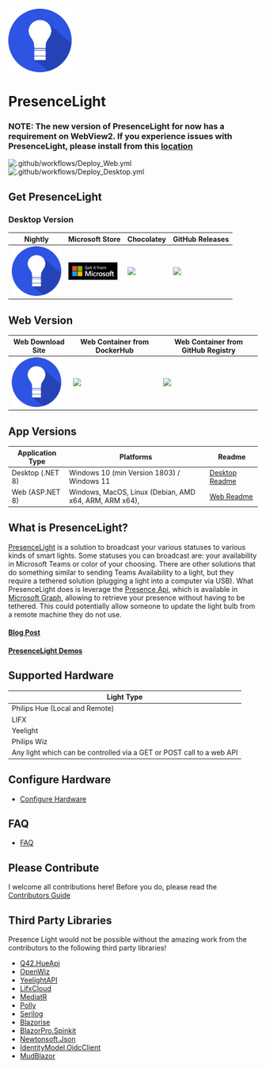 ![Logo](https://github.com/isaacrlevin/PresenceLight/raw/main/Icon.png)
# PresenceLight

### NOTE: The new version of PresenceLight for now has a requirement on WebView2. If you experience issues with PresenceLight, please install from this [location](https://go.microsoft.com/fwlink/p/?LinkId=2124703)


![.github/workflows/Deploy_Web.yml](https://github.com/isaacrlevin/presencelight/workflows/.github/workflows/Deploy_Web.yml/badge.svg)
![.github/workflows/Deploy_Desktop.yml](https://github.com/isaacrlevin/presencelight/workflows/.github/workflows/Deploy_Desktop.yml/badge.svg)

## Get PresenceLight

### Desktop Version

| Nightly | Microsoft Store | Chocolatey | GitHub Releases |
| ------- | --------------- | ---------- | --------------- |
| [<img src="https://github.com/isaacrlevin/PresenceLight/raw/main/Icon.png" width="100">](https://presencelight.blob.core.windows.net/nightly/index.html)| [<img src="https://github.com/isaacrlevin/PresenceLight/raw/main/static/store.svg" width="100">](https://www.microsoft.com/en-us/p/presencelight/9nffkd8gznl7) | [<img src="https://chocolatey.org/assets/images/global-shared/logo.svg" width="100">](https://chocolatey.org/packages/PresenceLight/) | [<img src="https://user-images.githubusercontent.com/8878502/110871471-55fe7c00-8283-11eb-8ce4-afeeaf62458a.png" width="100">](https://github.com/isaacrlevin/presencelight/releases) |

## Web Version

|Web Download Site | Web Container from DockerHub | Web Container from GitHub Registry
| ------- | --------------- | --------------- |
[<img src="https://github.com/isaacrlevin/PresenceLight/raw/main/Icon.png" width="100">](https://presencelightapp.azurewebsites.net/) | [<img src="https://user-images.githubusercontent.com/8878502/110870857-2602a900-8282-11eb-8846-89c61a219236.png" width="100">](https://hub.docker.com/r/isaaclevin/presencelight) | [<img src="https://user-images.githubusercontent.com/8878502/110871471-55fe7c00-8283-11eb-8ce4-afeeaf62458a.png" width="100">](https://github.com/users/isaacrlevin/packages/container/package/presencelight) |

## App Versions

| Application Type |  Platforms | Readme
|--- |  ---- | ---- |
| Desktop (.NET 8) | Windows 10 (min Version 1803) / Windows 11 | [Desktop Readme](https://github.com/isaacrlevin/PresenceLight/blob/main/docs/desktop-README.md)
| Web (ASP.NET 8) | Windows, MacOS, Linux (Debian, AMD x64, ARM, ARM x64),  | [Web Readme](https://github.com/isaacrlevin/PresenceLight/blob/main/docs/web-README.md)
## What is PresenceLight?

[PresenceLight](https://isaacl.dev/presence-light) is a solution to broadcast your various statuses to various kinds of smart lights. Some statuses you can broadcast are: your availability in Microsoft Teams or color of your choosing. There are other solutions that do something similar to sending Teams Availability to a light, but they require a tethered solution (plugging a light into a computer via USB). What PresenceLight does is leverage the [Presence Api](https://docs.microsoft.com/graph/api/presence-get), which is available in [Microsoft Graph](https://docs.microsoft.com/graph/overview), allowing to retrieve your presence without having to be tethered. This could potentially allow someone to update the light bulb from a remote machine they do not use.

#### [Blog Post](https://isaacl.dev/presence-light)

#### [PresenceLight Demos](https://www.youtube.com/playlist?list=PL_IEvQa-oTVtB3fKUclJNNJ1r-Sxtjc-m)

## Supported Hardware

| Light Type  |
| ------------ |
| Philips Hue (Local and Remote)
| LIFX |
| Yeelight |
| Philips Wiz |
| Any light which can be controlled via a GET or POST call to a web API |

## Configure Hardware
- [Configure Hardware](docs/configure-hardware.md)

## FAQ
- [FAQ](docs/faq.mdFAQ)

## Please Contribute

I welcome all contributions here! Before you do, please read the [Contributors Guide](docs/CONTRIBUTING.md)

## Third Party Libraries

Presence Light would not be possible without the amazing work from the contributors to the following third party libraries!

- [Q42.HueApi](https://github.com/Q42/Q42.HueApi)
- [OpenWiz](https://github.com/UselessMnemonic/OpenWiz)
- [YeelightAPI](https://github.dev/roddone/YeelightAPI)
- [LifxCloud](https://github.com/isaacrlevin/LifxCloudClient)
- [MediatR](https://github.com/jbogard/MediatR)
- [Polly](https://github.com/App-vNext/Polly)
- [Serilog](https://github.com/serilog/serilog)
- [Blazorise](https://github.com/Megabit/Blazorise)
- [BlazorPro.Spinkit](https://github.com/EdCharbeneau/BlazorPro.Spinkit)
- [Newtonsoft.Json](https://github.com/JamesNK/Newtonsoft.Json)
- [IdentityModel.OidcClient](https://github.com/IdentityModel/IdentityModel.OidcClient)
- [MudBlazor](https://www.mudblazor.com/)